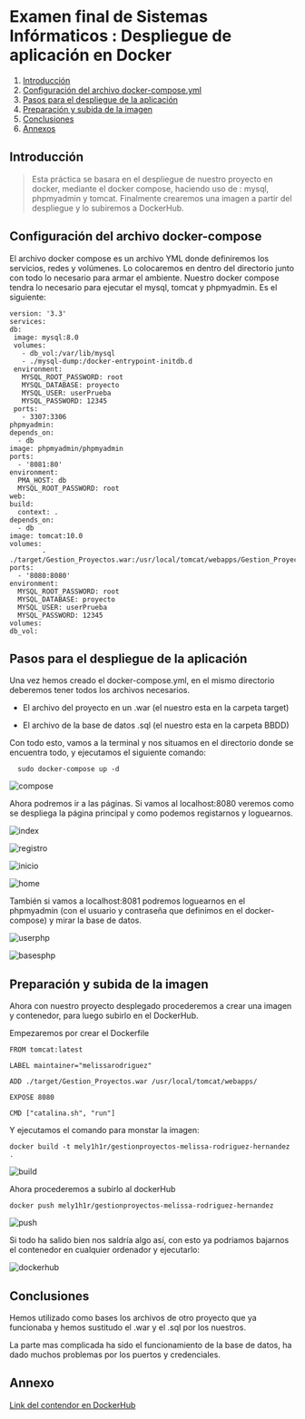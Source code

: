 # Examen final de Sistemas Infórmaticos : Despliegue de aplicación en Docker

1. [Introducción](#intro)
2. [Configuración del archivo docker-compose.yml](#conf)
3. [Pasos para el despliegue de la aplicación](#apli)
4. [Preparación y subida de la imagen](#img)
5. [Conclusiones](#con)
6. [Annexos](#anex)

<div id= 'intro'>

## Introducción
  
> Esta práctica se basara en el despliegue de nuestro proyecto en docker, mediante el docker compose, haciendo uso de : mysql, phpmyadmin y tomcat.
  Finalmente crearemos una imagen a partir del despliegue y lo subiremos a DockerHub.
  
</div>

<div id= 'conf'>

## Configuración del archivo docker-compose

El archivo docker compose es un archivo YML donde definiremos los servicios, redes y volúmenes. Lo colocaremos en dentro del directorio junto con todo lo necesario para armar el ambiente. Nuestro docker compose tendra lo necesario para ejecutar el mysql, tomcat y phpmyadmin. Es el siguiente:

  ```
  version: '3.3'
services:
 db:
   image: mysql:8.0
   volumes:
     - db_vol:/var/lib/mysql
     - ./mysql-dump:/docker-entrypoint-initdb.d
   environment:
     MYSQL_ROOT_PASSWORD: root
     MYSQL_DATABASE: proyecto
     MYSQL_USER: userPrueba
     MYSQL_PASSWORD: 12345
   ports:
     - 3307:3306
 phpmyadmin:
  depends_on:
    - db
  image: phpmyadmin/phpmyadmin
  ports:
    - '8081:80'
  environment:
    PMA_HOST: db
    MYSQL_ROOT_PASSWORD: root
 web:
  build:
    context: .       
  depends_on:
    - db
  image: tomcat:10.0
  volumes:
          - ./target/Gestion_Proyectos.war:/usr/local/tomcat/webapps/Gestion_Proyectos.war
  ports:
    - '8080:8080'
  environment:
    MYSQL_ROOT_PASSWORD: root
    MYSQL_DATABASE: proyecto
    MYSQL_USER: userPrueba
    MYSQL_PASSWORD: 12345
volumes:
  db_vol: 
  ```
  
</div>

<div id= 'apli'>

## Pasos para el despliegue de la aplicación

Una vez hemos creado el docker-compose.yml, en el mismo directorio deberemos tener todos los archivos necesarios. 
  
  - El archivo del proyecto en un .war (el nuestro esta en la carpeta target)
  
  - El archivo de la base de datos .sql (el nuestro esta en la carpeta BBDD)

Con todo esto, vamos a la terminal y nos situamos en el directorio donde se encuentra todo, y ejecutamos el siguiente comando:
  
```
  sudo docker-compose up -d
  ```
![compose](https://user-images.githubusercontent.com/91748294/173106349-04941085-4447-4941-b9f0-cf1d588381e3.png)

Ahora podremos ir a las páginas. Si vamos al localhost:8080 veremos como se despliega la página principal y como podemos registarnos y loguearnos.
  
![index](https://user-images.githubusercontent.com/91748294/173106412-3d248665-45f5-4385-896a-7a1cd90e4b15.png)
  
![registro](https://user-images.githubusercontent.com/91748294/173106450-948f10e3-dab7-4200-ace3-0b1f8397507f.png)

![inicio](https://user-images.githubusercontent.com/91748294/173106495-8c896143-4c8b-4e8b-8901-73646b9d80ad.png)

![home](https://user-images.githubusercontent.com/91748294/173106540-4fabeffc-f44a-4eed-9fda-ff48f2d4e8c3.png)

 También si vamos a localhost:8081 podremos loguearnos en el phpmyadmin (con el usuario y contraseña que definimos en el docker-compose) y mirar la base de datos.
  
![userphp](https://user-images.githubusercontent.com/91748294/173107046-ff6ff248-0e54-4882-a98b-07300c2db1b5.png)

![basesphp](https://user-images.githubusercontent.com/91748294/173107131-e479b107-67e7-48d7-8c48-f3635bf8ef5b.png)
  
</div>

<div id= 'img'>

## Preparación y subida de la imagen
  
Ahora con nuestro proyecto desplegado procederemos a crear una imagen y contenedor, para luego subirlo en el DockerHub.
  
Empezaremos por crear el Dockerfile

```
FROM tomcat:latest

LABEL maintainer="melissarodriguez"

ADD ./target/Gestion_Proyectos.war /usr/local/tomcat/webapps/

EXPOSE 8080

CMD ["catalina.sh", "run"]
  ```
Y ejecutamos el comando para monstar la imagen:

  ```
  docker build -t mely1h1r/gestionproyectos-melissa-rodriguez-hernandez . 
 
  ```

![build](https://user-images.githubusercontent.com/91748294/173107228-7cd71352-1736-4661-afbf-f061db807805.png)
  
Ahora procederemos a subirlo al dockerHub
  
  ```
docker push mely1h1r/gestionproyectos-melissa-rodriguez-hernandez
  ```
 
![push](https://user-images.githubusercontent.com/91748294/173107314-8dcd1f5f-9cb8-4e17-a182-c297c3040f1a.png)
  
Si todo ha salido bien nos saldría algo así, con esto ya podriamos bajarnos el contenedor en cualquier ordenador y ejecutarlo:
  
![dockerhub](https://user-images.githubusercontent.com/91748294/173107335-ffc8d653-b1ef-41c8-a41d-19b3842ec028.png)

</div>

<div id= 'con'>

## Conclusiones

Hemos utilizado como bases los archivos de otro proyecto que ya funcionaba y hemos sustitudo el .war y el .sql por los nuestros.

La parte mas complicada ha sido el funcionamiento de la base de datos, ha dado muchos problemas por los puertos y credenciales.
  
</div>

<div id= 'anex'>

## Annexo
  
[Link del contendor en DockerHub](https://hub.docker.com/r/mely1h1r/gestionproyectos-melissa-rodriguez-hernandez)
  
</div>

